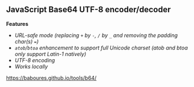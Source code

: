 ## JavaScript Base64 UTF-8 encoder/decoder

**Features**
- *URL-safe mode (replacing ```+``` by ```-```, ```/``` by ```_``` and removing the padding char(s) ```=```)*
- *```atob```/```btoa``` enhancement to support full Unicode charset (atob and btoa only support Latin-1 natively)*
- *UTF-8 encoding*
- *Works locally*

https://baboures.github.io/tools/b64/
